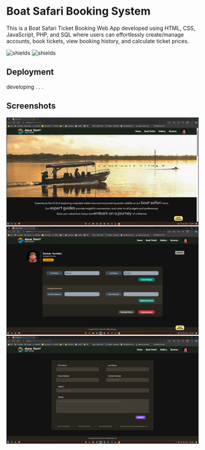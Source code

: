 
# Boat Safari Booking System

This is a Boat Safari Ticket Booking Web App developed using HTML, CSS, JavaScript, PHP, and SQL where users can effortlessly create/manage accounts, book tickets, view booking history, and calculate ticket prices.

<img src="https://img.shields.io/github/downloads/r4v1nduu/IWT-Project/total"  alt="shields">

<img src="https://img.shields.io/github/repo-size/r4v1nduu/IWT-Project" alt="shields">


## Deployment

 developing . . .


## Screenshots

![App Screenshot](https://github.com/r4v1nduu/IWT-Project/blob/main/Screenshots/SS%20(1).png)
![App Screenshot](https://github.com/r4v1nduu/IWT-Project/blob/main/Screenshots/SS%20(6).png)
![App Screenshot](https://github.com/r4v1nduu/IWT-Project/blob/main/Screenshots/SS%20(5).png)
